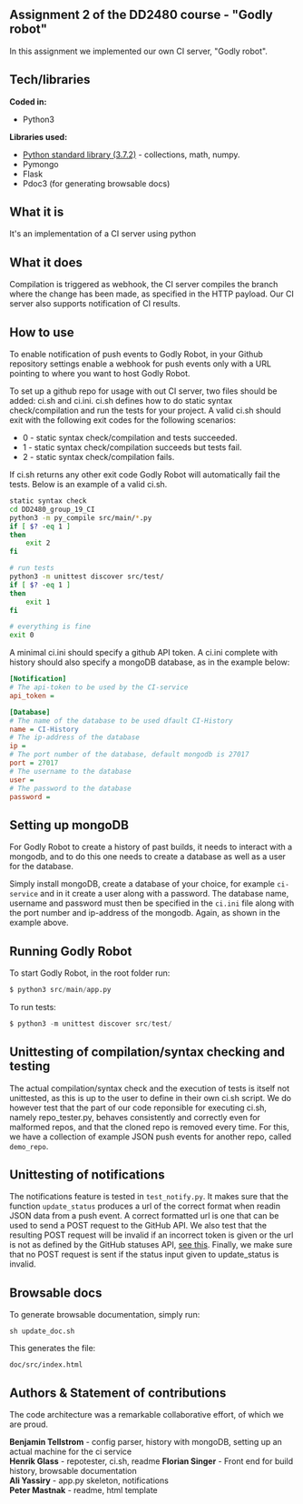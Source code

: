 ## Assignment 2 of the DD2480 course - "Godly robot"
In this assignment we implemented our own CI server, "Godly robot".

## Tech/libraries
<b>Coded in:</b>
- Python3

<b>Libraries used:</b>
- [Python standard library (3.7.2)](https://docs.python.org/3/library/) - collections, math, numpy.
- Pymongo
- Flask
- Pdoc3 (for generating browsable docs)

## What it is
It's an implementation of a CI server using python

## What it does
Compilation is triggered as webhook, the CI server compiles the branch where the change has been made, as specified in the HTTP payload. Our CI server also supports notification of CI results.

## How to use
To enable notification of push events to Godly Robot, in your Github repository settings enable
a webhook for push events only with a URL pointing to where you want to host Godly Robot.

To set up a github repo for usage with out CI server, two files should be added: ci.sh and ci.ini.
ci.sh defines how to do static syntax check/compilation and run the tests for your project. A valid
ci.sh should exit with the following exit codes for the following scenarios:

* 0 - static syntax check/compilation and tests succeeded.
* 1 - static syntax check/compilation succeeds but tests fail.
* 2 - static syntax check/compilation fails.

If ci.sh returns any other exit code Godly Robot will automatically fail the tests. Below is an example
of a valid ci.sh.

```bash
static syntax check
cd DD2480_group_19_CI
python3 -m py_compile src/main/*.py
if [ $? -eq 1 ]
then
	exit 2
fi

# run tests
python3 -m unittest discover src/test/
if [ $? -eq 1 ]
then
	exit 1
fi

# everything is fine
exit 0
```

A minimal ci.ini should specify a github API token. A ci.ini complete with history should also
specify a mongoDB database, as in the example below:

```ini
[Notification]
# The api-token to be used by the CI-service
api_token =

[Database]
# The name of the database to be used dfault CI-History
name = CI-History
# The ip-address of the database
ip =
# The port number of the database, default mongodb is 27017
port = 27017
# The username to the database
user =
# The password to the database
password =
```

## Setting up mongoDB
For Godly Robot to create a history of past builds, it needs to
interact with a mongodb, and to do this one needs to create a database
as well as a user for the database.

Simply install mongoDB, create a database of your choice, for example
`ci-service` and in it create a user along with a password. The
database name, username and password must then be specified in the
`ci.ini` file along with the port number and ip-address of the
mongodb. Again, as shown in the example above.


## Running Godly Robot
To start Godly Robot, in the root folder run:
```Python
$ python3 src/main/app.py
```

To run tests:
```Python
$ python3 -m unittest discover src/test/
```
## Unittesting of compilation/syntax checking and testing
The actual compilation/syntax check and the execution of tests is itself not unittested, as this
is up to the user to define in their own ci.sh script. We do however test that the part of our code
reponsible for executing ci.sh, namely repo_tester.py, behaves consistently and correctly even for
malformed repos, and that the cloned repo is removed every time. For this, we have a collection of
example JSON push events for another repo, called `demo_repo`.

## Unittesting of notifications
The notifications feature is tested in `test_notify.py`. It makes sure that the function `update_status`
produces a url of the correct format when readin JSON data from a push event. A correct formatted url is one
that can be used to send a POST request to the GitHub API. We also test that the resulting POST request will
be invalid if an incorrect token is given or the url is not as defined by the GitHub statuses API, [see this](https://developer.github.com/v3/repos/statuses/). Finally, we make sure that no POST request is sent if the
status input given to update_status is invalid.

## Browsable docs
To generate browsable documentation, simply run:
```
sh update_doc.sh
```
This generates the file:
```
doc/src/index.html
```

## Authors & Statement of contributions
The code architecture was a remarkable collaborative effort, of which we are proud.

**Benjamin Tellstrom** - config parser, history with mongoDB, setting up an actual machine for the ci service  
**Henrik Glass** - repotester, ci.sh, readme
**Florian Singer** - Front end for build history, browsable documentation  
**Ali Yassiry** - app.py skeleton, notifications  
**Peter Mastnak** - readme, html template  
